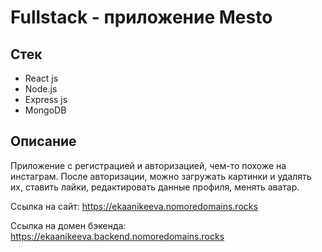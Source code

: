 # Fullstack - приложение Mesto

## Стек

- React js
- Node.js
- Express js
- MongoDB

## Описание

Приложение с регистрацией и авторизацией, чем-то похоже на инстаграм. После авторизации, можно загружать картинки и удалять их, ставить лайки, редактировать данные профиля, менять аватар.

Ссылка на сайт: https://ekaanikeeva.nomoredomains.rocks

Ссылка на домен бэкенда: https://ekaanikeeva.backend.nomoredomains.rocks
